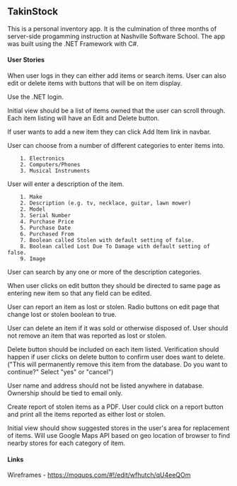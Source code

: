 ## TakinStock

This is a personal inventory app.  It is the culmination of three months of server-side progamming instruction at Nashville Software School.  The app was built using the .NET Framework with C#.

#### User Stories

When user logs in they can either add items or search items.  User can also edit or delete items with buttons that will be on item display.

Use the .NET login.

Initial view should be a list of items owned that the user can scroll through.  Each item listing will have an Edit and Delete button.

If user wants to add a new item they can click Add Item link in navbar.

User can choose from a number of different categories to enter items into.
````
	1. Electronics
	2. Computers/Phones
	3. Musical Instruments
````
	
User will enter a description of the item.
````
	1. Make
	2. Description (e.g. tv, necklace, guitar, lawn mower)
	2. Model
	3. Serial Number
	4. Purchase Price
	5. Purchase Date
	6. Purchased From
	7. Boolean called Stolen with default setting of false.
	8. Boolean called Lost Due To Damage with default setting of false.
	9. Image
````
	
User can search by any one or more of the description categories.

When user clicks on edit button they should be directed to same page as entering new item so that any field can be edited.

User can report an item as lost or stolen.  Radio buttons on edit page that change lost or stolen boolean to true.

User can delete an item if it was sold or otherwise disposed of.  User should not remove an item that was reported as lost or stolen.

Delete button should be included on each item listed.  Verification should happen if user clicks on delete button to confirm user does want to delete. ("This will permanently remove this item from the database.  Do you want to continue?" Select "yes" or "cancel")

User name and address should not be listed anywhere in database.  Ownership should be tied to email only.

Create report of stolen items as a PDF.  User could click on a report button and print all the items reported as either lost or stolen.

Initial view should show suggested stores in the user's area for replacement of items.  Will use Google Maps API based on geo location of browser to find nearby stores for each category of item.

#### Links

Wireframes - https://moqups.com/#!/edit/wfhutch/qU4eeQOm

